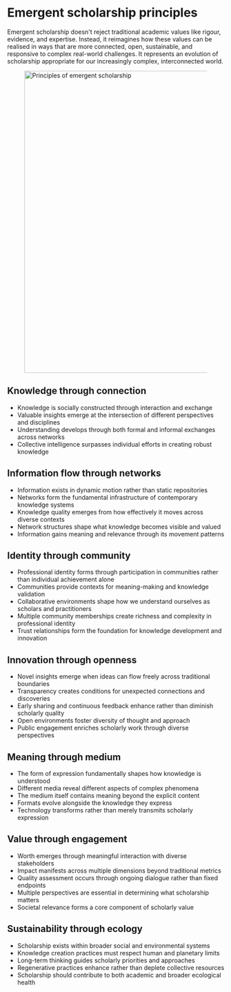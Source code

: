 # Emergent scholarship principles

Emergent scholarship doesn't reject traditional academic values like rigour, evidence, and expertise. Instead, it reimagines how these values can be realised in ways that are more connected, open, sustainable, and responsive to complex real-world challenges. It represents an evolution of scholarship appropriate for our increasingly complex, interconnected world.

<figure>
  <img src="/media/emergent-scholarship-principles.png" alt="Principles of emergent scholarship" style="width: 700px; ">
</figure>

## Knowledge through connection

- Knowledge is socially constructed through interaction and exchange
- Valuable insights emerge at the intersection of different perspectives and disciplines
- Understanding develops through both formal and informal exchanges across networks
- Collective intelligence surpasses individual efforts in creating robust knowledge

## Information flow through networks

- Information exists in dynamic motion rather than static repositories
- Networks form the fundamental infrastructure of contemporary knowledge systems
- Knowledge quality emerges from how effectively it moves across diverse contexts
- Network structures shape what knowledge becomes visible and valued
- Information gains meaning and relevance through its movement patterns

## Identity through community

- Professional identity forms through participation in communities rather than individual achievement alone
- Communities provide contexts for meaning-making and knowledge validation
- Collaborative environments shape how we understand ourselves as scholars and practitioners
- Multiple community memberships create richness and complexity in professional identity
- Trust relationships form the foundation for knowledge development and innovation

## Innovation through openness

- Novel insights emerge when ideas can flow freely across traditional boundaries
- Transparency creates conditions for unexpected connections and discoveries
- Early sharing and continuous feedback enhance rather than diminish scholarly quality
- Open environments foster diversity of thought and approach
- Public engagement enriches scholarly work through diverse perspectives

## Meaning through medium

- The form of expression fundamentally shapes how knowledge is understood
- Different media reveal different aspects of complex phenomena
- The medium itself contains meaning beyond the explicit content
- Formats evolve alongside the knowledge they express
- Technology transforms rather than merely transmits scholarly expression

## Value through engagement

- Worth emerges through meaningful interaction with diverse stakeholders
- Impact manifests across multiple dimensions beyond traditional metrics
- Quality assessment occurs through ongoing dialogue rather than fixed endpoints
- Multiple perspectives are essential in determining what scholarship matters
- Societal relevance forms a core component of scholarly value

## Sustainability through ecology

- Scholarship exists within broader social and environmental systems
- Knowledge creation practices must respect human and planetary limits
- Long-term thinking guides scholarly priorities and approaches
- Regenerative practices enhance rather than deplete collective resources
- Scholarship should contribute to both academic and broader ecological health
